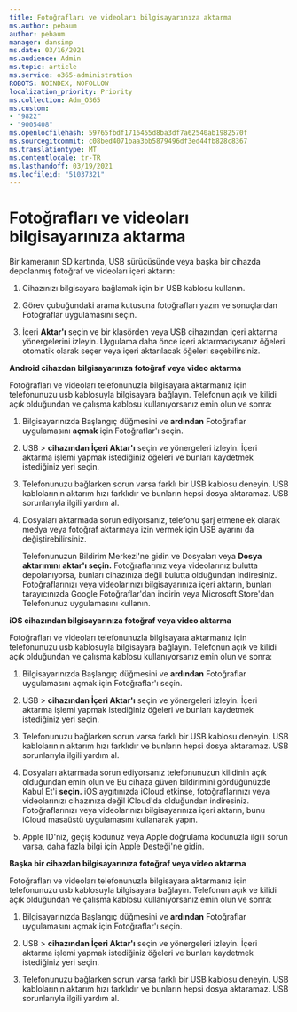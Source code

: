 ```yaml
---
title: Fotoğrafları ve videoları bilgisayarınıza aktarma
ms.author: pebaum
author: pebaum
manager: dansimp
ms.date: 03/16/2021
ms.audience: Admin
ms.topic: article
ms.service: o365-administration
ROBOTS: NOINDEX, NOFOLLOW
localization_priority: Priority
ms.collection: Adm_O365
ms.custom:
- "9822"
- "9005408"
ms.openlocfilehash: 59765fbdf1716455d8ba3df7a62540ab1982570f
ms.sourcegitcommit: c08bed4071baa3bb5879496df3ed44fb828c8367
ms.translationtype: MT
ms.contentlocale: tr-TR
ms.lasthandoff: 03/19/2021
ms.locfileid: "51037321"
---
```

# <a name="import-photos-and-videos-to-your-pc"></a>Fotoğrafları ve videoları bilgisayarınıza aktarma

Bir kameranın SD kartında, USB sürücüsünde veya başka bir cihazda depolanmış fotoğraf ve videoları içeri aktarın:

1. Cihazınızı bilgisayara bağlamak için bir USB kablosu kullanın.

1. Görev çubuğundaki arama kutusuna fotoğrafları yazın ve sonuçlardan Fotoğraflar uygulamasını seçin.

1. İçeri **Aktar'ı** seçin ve bir klasörden veya USB cihazından içeri aktarma yönergelerini izleyin. Uygulama daha önce içeri aktarmadıysanız öğeleri otomatik olarak seçer veya içeri aktarılacak öğeleri seçebilirsiniz.

**Android cihazdan bilgisayarınıza fotoğraf veya video aktarma**

Fotoğrafları ve videoları telefonunuzla bilgisayara aktarmanız için telefonunuzu usb kablosuyla bilgisayara bağlayın. Telefonun açık ve kilidi açık olduğundan ve çalışma kablosu kullanıyorsanız emin olun ve sonra:

1. Bilgisayarınızda Başlangıç düğmesini ve **ardından** Fotoğraflar uygulamasını **açmak** için Fotoğraflar'ı seçin.

1. USB   >  **cihazından İçeri Aktar'ı** seçin ve yönergeleri izleyin. İçeri aktarma işlemi yapmak istediğiniz öğeleri ve bunları kaydetmek istediğiniz yeri seçin.

1. Telefonunuzu bağlarken sorun varsa farklı bir USB kablosu deneyin. USB kablolarının aktarım hızı farklıdır ve bunların hepsi dosya aktaramaz. USB sorunlarıyla ilgili yardım al.

1. Dosyaları aktarmada sorun ediyorsanız, telefonu şarj etmene ek olarak medya veya fotoğraf aktarmaya izin vermek için USB ayarını da değiştirebilirsiniz. 

    Telefonunuzun Bildirim Merkezi'ne gidin ve Dosyaları veya **Dosya aktarımını** **aktar'ı seçin.** Fotoğraflarınız veya videolarınız bulutta depolanıyorsa, bunları cihazınıza değil bulutta olduğundan indiresiniz. Fotoğraflarınızı veya videolarınızı bilgisayarınıza içeri aktarın, bunları tarayıcınızda Google Fotoğraflar'dan indirin veya Microsoft Store'dan Telefonunuz uygulamasını kullanın.

**iOS cihazından bilgisayarınıza fotoğraf veya video aktarma**

Fotoğrafları ve videoları telefonunuzla bilgisayara aktarmanız için telefonunuzu usb kablosuyla bilgisayara bağlayın. Telefonun açık ve kilidi açık olduğundan ve çalışma kablosu kullanıyorsanız emin olun ve sonra:

1. Bilgisayarınızda Başlangıç düğmesini ve **ardından** Fotoğraflar uygulamasını açmak için Fotoğraflar'ı seçin.

1. USB   >  **cihazından İçeri Aktar'ı** seçin ve yönergeleri izleyin. İçeri aktarma işlemi yapmak istediğiniz öğeleri ve bunları kaydetmek istediğiniz yeri seçin.

1. Telefonunuzu bağlarken sorun varsa farklı bir USB kablosu deneyin. USB kablolarının aktarım hızı farklıdır ve bunların hepsi dosya aktaramaz. USB sorunlarıyla ilgili yardım al.

1. Dosyaları aktarmada sorun ediyorsanız telefonunuzun kilidinin açık olduğundan emin olun  ve Bu cihaza güven bildirimini gördüğünüzde Kabul Et'i **seçin.** iOS aygıtınızda iCloud etkinse, fotoğraflarınızı veya videolarınızı cihazınıza değil iCloud'da olduğundan indiresiniz. Fotoğraflarınızı veya videolarınızı bilgisayarınıza içeri aktarın, bunu iCloud masaüstü uygulamasını kullanarak yapın.

1. Apple ID'niz, geçiş kodunuz veya Apple doğrulama kodunuzla ilgili sorun varsa, daha fazla bilgi için Apple Desteği'ne gidin.

**Başka bir cihazdan bilgisayarınıza fotoğraf veya video aktarma**

Fotoğrafları ve videoları telefonunuzla bilgisayara aktarmanız için telefonunuzu usb kablosuyla bilgisayara bağlayın. Telefonun açık ve kilidi açık olduğundan ve çalışma kablosu kullanıyorsanız emin olun ve sonra:

1. Bilgisayarınızda Başlangıç düğmesini ve **ardından** Fotoğraflar uygulamasını açmak için Fotoğraflar'ı seçin.

1. USB   >  **cihazından İçeri Aktar'ı** seçin ve yönergeleri izleyin. İçeri aktarma işlemi yapmak istediğiniz öğeleri ve bunları kaydetmek istediğiniz yeri seçin.

1. Telefonunuzu bağlarken sorun varsa farklı bir USB kablosu deneyin. USB kablolarının aktarım hızı farklıdır ve bunların hepsi dosya aktaramaz. USB sorunlarıyla ilgili yardım al.


